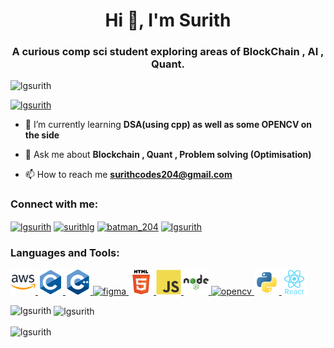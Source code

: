 <h1 align="center">Hi 👋, I'm Surith</h1>
<h3 align="center">A curious comp sci student exploring areas of BlockChain , AI , Quant.</h3>

<p align="left"> <img src="https://komarev.com/ghpvc/?username=lgsurith&label=Profile%20views&color=0e75b6&style=flat" alt="lgsurith" /> </p>

<p align="left"> <a href="https://github.com/ryo-ma/github-profile-trophy"><img src="https://github-profile-trophy.vercel.app/?username=lgsurith" alt="lgsurith" /></a> </p>

- 🌱 I’m currently learning **DSA(using cpp) as well as some OPENCV on the side**

- 💬 Ask me about **Blockchain , Quant , Problem solving (Optimisation)**

- 📫 How to reach me **surithcodes204@gmail.com**

<h3 align="left">Connect with me:</h3>
<p align="left">
<a href="https://twitter.com/lgsurith" target="blank"><img align="center" src="https://raw.githubusercontent.com/rahuldkjain/github-profile-readme-generator/master/src/images/icons/Social/twitter.svg" alt="lgsurith" height="30" width="40" /></a>
<a href="https://linkedin.com/in/surithlg" target="blank"><img align="center" src="https://raw.githubusercontent.com/rahuldkjain/github-profile-readme-generator/master/src/images/icons/Social/linked-in-alt.svg" alt="surithlg" height="30" width="40" /></a>
<a href="https://codeforces.com/profile/batman_204" target="blank"><img align="center" src="https://raw.githubusercontent.com/rahuldkjain/github-profile-readme-generator/master/src/images/icons/Social/codeforces.svg" alt="batman_204" height="30" width="40" /></a>
<a href="https://www.leetcode.com/lgsurith" target="blank"><img align="center" src="https://raw.githubusercontent.com/rahuldkjain/github-profile-readme-generator/master/src/images/icons/Social/leet-code.svg" alt="lgsurith" height="30" width="40" /></a>
</p>

<h3 align="left">Languages and Tools:</h3>
<p align="left"> <a href="https://aws.amazon.com" target="_blank" rel="noreferrer"> <img src="https://raw.githubusercontent.com/devicons/devicon/master/icons/amazonwebservices/amazonwebservices-original-wordmark.svg" alt="aws" width="40" height="40"/> </a> <a href="https://www.cprogramming.com/" target="_blank" rel="noreferrer"> <img src="https://raw.githubusercontent.com/devicons/devicon/master/icons/c/c-original.svg" alt="c" width="40" height="40"/> </a> <a href="https://www.w3schools.com/cpp/" target="_blank" rel="noreferrer"> <img src="https://raw.githubusercontent.com/devicons/devicon/master/icons/cplusplus/cplusplus-original.svg" alt="cplusplus" width="40" height="40"/> </a> <a href="https://www.figma.com/" target="_blank" rel="noreferrer"> <img src="https://www.vectorlogo.zone/logos/figma/figma-icon.svg" alt="figma" width="40" height="40"/> </a> <a href="https://www.w3.org/html/" target="_blank" rel="noreferrer"> <img src="https://raw.githubusercontent.com/devicons/devicon/master/icons/html5/html5-original-wordmark.svg" alt="html5" width="40" height="40"/> </a> <a href="https://developer.mozilla.org/en-US/docs/Web/JavaScript" target="_blank" rel="noreferrer"> <img src="https://raw.githubusercontent.com/devicons/devicon/master/icons/javascript/javascript-original.svg" alt="javascript" width="40" height="40"/> </a> <a href="https://nodejs.org" target="_blank" rel="noreferrer"> <img src="https://raw.githubusercontent.com/devicons/devicon/master/icons/nodejs/nodejs-original-wordmark.svg" alt="nodejs" width="40" height="40"/> </a> <a href="https://opencv.org/" target="_blank" rel="noreferrer"> <img src="https://www.vectorlogo.zone/logos/opencv/opencv-icon.svg" alt="opencv" width="40" height="40"/> </a> <a href="https://www.python.org" target="_blank" rel="noreferrer"> <img src="https://raw.githubusercontent.com/devicons/devicon/master/icons/python/python-original.svg" alt="python" width="40" height="40"/> </a> <a href="https://reactjs.org/" target="_blank" rel="noreferrer"> <img src="https://raw.githubusercontent.com/devicons/devicon/master/icons/react/react-original-wordmark.svg" alt="react" width="40" height="40"/> </a> </p>

<p><img align="left" src="https://github-readme-stats.vercel.app/api/top-langs?username=lgsurith&show_icons=true&locale=en&layout=compact" alt="lgsurith" /></p>

<p>&nbsp;<img align="center" src="https://github-readme-stats.vercel.app/api?username=lgsurith&show_icons=true&locale=en" alt="lgsurith" /></p>

<p><img align="center" src="https://github-readme-streak-stats.herokuapp.com/?user=lgsurith&" alt="lgsurith" /></p>
